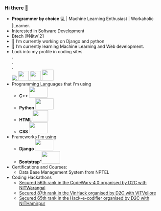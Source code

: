 ### Hi there 👋

<!--
**tejaswini22199/tejaswini22199** is a ✨ _special_ ✨ repository because its `README.md` (this file) appears on your GitHub profile.

Here are some ideas to get you started:-->
- <strong>Programmer by choice</strong> :computer: | Machine Learning Enthusiast | Workaholic |Learner. 
- Interested in Software Development
- Btech @Nitw'21
- 🔭 I’m currently working on Django and python
- 🌱 I’m currently learning Machine Learning and Web development.
- Look into my profile in coding sites<br>
.<br>.<br>.<br>
  <a href="https://www.linkedin.com/in/tejaswini-vakkalagaddi/">
  <img src="https://user-images.githubusercontent.com/43006347/87627849-4dce5b00-c74d-11ea-998b-4272226d645f.png">
  </a>
  <a href="https://leetcode.com/teju_coder11111/">
  <img width=35px height=31px src="https://user-images.githubusercontent.com/43006347/87628341-54a99d80-c74e-11ea-9e74-3eca48973803.jpeg">
  </a>
  <a href="https://www.codechef.com/users/teju2213">
  <img width=35px height=31px src="https://user-images.githubusercontent.com/43006347/87629162-1b722d00-c750-11ea-8e99-4b54652a8484.jpeg">
  </a>
  <a href="https://www.hackerrank.com/tejaswini22199?hr_r=1">
  <img width=38px height=35px src="https://user-images.githubusercontent.com/43006347/87630026-d0f1b000-c751-11ea-8624-56e480adb359.jpeg">
  </a>
-  Programming Languages that I'm using
    - <strong>C++ </strong><img width=60px height=36px src="https://user-images.githubusercontent.com/43006347/87701379-8144d000-c7b5-11ea-8e89-3331fdb9fa70.png">
    - <strong>Python </strong><img width=60px height=36px src="https://user-images.githubusercontent.com/43006347/87700690-5d34bf00-c7b4-11ea-8bf6-8454a54246ed.jpg">
    - <strong>HTML </strong><img width=50px height=36px src="https://user-images.githubusercontent.com/43006347/87700976-d92f0700-c7b4-11ea-92d6-c66e556dfd87.png">
    - <strong>CSS </strong><img width=60px height=36px src="https://user-images.githubusercontent.com/43006347/87701189-2d39eb80-c7b5-11ea-96d7-f62d7615ce7e.png">
- Frameworks I'm using
    - <strong>Django </strong><img width=60px height=36px src="https://user-images.githubusercontent.com/43006347/87701579-da146880-c7b5-11ea-9996-46106048d8b3.jpeg">
    - <strong>Bootstrap</strong>"<img width=60px height=40px src="https://user-images.githubusercontent.com/43006347/87807172-95e89d00-c875-11ea-8e5c-092fd5747226.jpeg">
- Certifications and Courses:
    - Data Base Management System from NPTEL 
- Coding Hackathons
    - <a href="https://drive.google.com/file/d/1yJ6plQM6RxJXiFMvISzIv6yEmDoy7XiV/view?usp=sharing">Secured 56th rank in the CodeWars-4.0 organised by D2C with NITWarangal</a>
    - <a href="https://drive.google.com/file/d/1COqWYlID7K74UM4PACugoBTx4pQe8I5L/view?usp=sharing">Secured 87th rank in the VinHack organised by D2C with VITVellore</a>
    - <a href="https://drive.google.com/file/d/1VdapvGtsFfvtVKFaCN3j2UJEgN7KzzFB/view?usp=sharing">Secured 65th rank in the Hack-e-codifier organised by D2C with NITHamirpur</a>
<!--
<!--
- 👯 I’m looking to collaborate on ...
- 🤔 I’m looking for help with ...
- 💬 Ask me about ...

- 😄 Pronouns: ...
- ⚡ Fun fact: ...

-->
